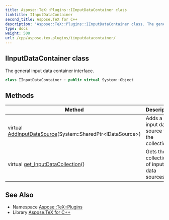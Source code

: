 ```yaml
---
title: Aspose::TeX::Plugins::IInputDataContainer class
linktitle: IInputDataContainer
second_title: Aspose.TeX for C++
description: 'Aspose::TeX::Plugins::IInputDataContainer class. The general input data container interface in C++.'
type: docs
weight: 500
url: /cpp/aspose.tex.plugins/iinputdatacontainer/
---
```

## IInputDataContainer class


The general input data container interface.

```cpp
class IInputDataContainer : public virtual System::Object
```

## Methods

| Method | Description |
| --- | --- |
| virtual [AddInputDataSource](./addinputdatasource/)(System::SharedPtr\<IDataSource\>) | Adds a new input data source to the collection. |
| virtual [get_InputDataCollection](./get_inputdatacollection/)() | Gets the collection of input data sources. |
## See Also

* Namespace [Aspose::TeX::Plugins](../)
* Library [Aspose.TeX for C++](../../)
